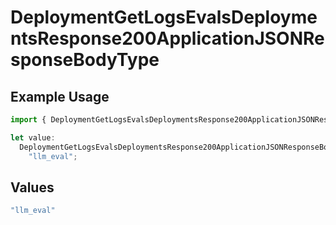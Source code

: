 # DeploymentGetLogsEvalsDeploymentsResponse200ApplicationJSONResponseBodyType

## Example Usage

```typescript
import { DeploymentGetLogsEvalsDeploymentsResponse200ApplicationJSONResponseBodyType } from "@orq-ai/node/models/operations";

let value:
  DeploymentGetLogsEvalsDeploymentsResponse200ApplicationJSONResponseBodyType =
    "llm_eval";
```

## Values

```typescript
"llm_eval"
```